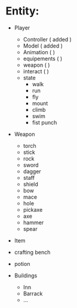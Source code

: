 # Entity:
 * Player
   * Controller ( added )
   * Model ( added )
   * Animation ( )
   * equipements ( )
   * weapon ( )
   * interact ( )
   * state
     * walk
     * run
     * fly
     * mount
     * climb
     * swim
     * fist punch

 * Weapon
   * torch
   * stick
   * rock
   * sword
   * dagger
   * staff
   * shield
   * bow
   * mace
   * hole
   * pickaxe
   * axe
   * hammer
   * spear

 * Item
  * crafting bench
  * potion


 * Buildings
   * Inn
   * Barrack
   * ...